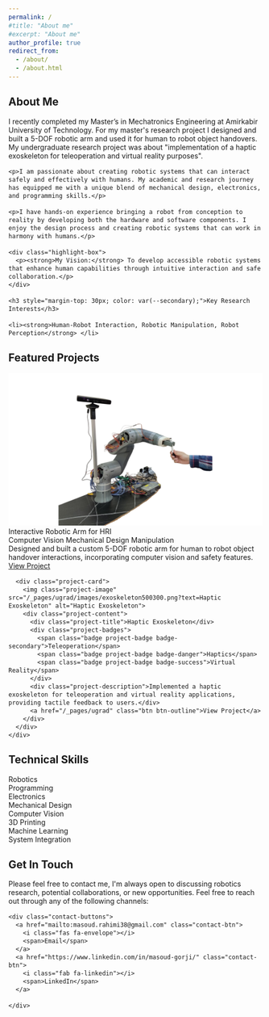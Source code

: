 ```yaml
---
permalink: /
#title: "About me"
#excerpt: "About me"
author_profile: true
redirect_from: 
  - /about/
  - /about.html
---
```


<html lang="en">
<head>
<meta charset="UTF-8">
<meta name="viewport" content="width=device-width, initial-scale=1.0">
<link rel="stylesheet" href="https://cdnjs.cloudflare.com/ajax/libs/font-awesome/6.0.0/css/all.min.css">
<style>
/* Color Palette - Luxurious Tech Theme */
:root {
  --primary: #1E3A8A; /* Deep Navy Blue */
  --secondary: #3563E9; /* Bright Blue */
  --accent: #60A5FA; /* Light Blue */
  --accent-gold: #F59E0B; /* Gold */
  --accent-soft: #DBEAFE; /* Very Light Blue */
  --light: #F8FAFC; /* Off-White */
  --dark: #0F172A; /* Very Dark Blue */
  --text: #334155; /* Slate Gray */
  --success: #10B981; /* Emerald */
  --info: #0EA5E9; /* Sky Blue */
  --warning: #F59E0B; /* Amber */
  --danger: #EF4444; /* Red */
  --shadow: 0 10px 15px -3px rgba(0, 0, 0, 0.1), 0 4px 6px -2px rgba(0, 0, 0, 0.05);
  --shadow-lg: 0 20px 25px -5px rgba(0, 0, 0, 0.1), 0 10px 10px -5px rgba(0, 0, 0, 0.04);
  --shadow-inner: inset 0 2px 4px 0 rgba(0, 0, 0, 0.06);
  --border-radius: 8px;
  --border-radius-lg: 12px;
  --transition: all 0.3s cubic-bezier(0.4, 0, 0.2, 1);
  --font-heading: 'Poppins', sans-serif;
  --font-body: 'Inter', sans-serif;
}

@import url('https://fonts.googleapis.com/css2?family=Inter:wght@300;400;500;600;700&family=Poppins:wght@400;500;600;700&display=swap');

.page__content {
  font-family: var(--font-body);
  line-height: 1.7;
  color: var(--text);
}

h1, h2, h3, h4, h5, h6 {
  font-family: var(--font-heading);
  font-weight: 600;
  line-height: 1.3;
  color: var(--dark);
}

p {
  margin-bottom: 1.2rem;
}

.btn {
  display: inline-block;
  padding: 12px 24px;
  background-color: var(--primary);
  color: white;
  border-radius: var(--border-radius);
  text-decoration: none;
  font-weight: 500;
  transition: var(--transition);
  border: none;
  cursor: pointer;
  box-shadow: var(--shadow);
  font-family: var(--font-heading);
  text-align: center;
  margin: 10px 5px;
}

.btn:hover {
  transform: translateY(-2px);
  box-shadow: var(--shadow-lg);
  background-color: var(--secondary);
}

.btn-outline {
  background-color: transparent;
  border: 2px solid var(--primary);
  color: var(--primary)!important;
}

.btn-outline:hover {
  background-color: var(--primary);
  color: white !important;
}

/* Hero Section */
.hero {
  position: relative;
  background: linear-gradient(135deg, var(--primary) 0%, var(--secondary) 100%);
  border-radius: var(--border-radius-lg);
  color: white;
  padding: 60px 40px;
  margin-bottom: 40px;
  overflow: hidden;
  box-shadow: var(--shadow-lg);
}

.hero::before {
  content: '';
  position: absolute;
  top: 0;
  left: 0;
  width: 100%;
  height: 100%;
  background-image: url("data:image/svg+xml,%3Csvg width='100' height='100' viewBox='0 0 100 100' xmlns='http://www.w3.org/2000/svg'%3E%3Cpath d='M11 18c3.866 0 7-3.134 7-7s-3.134-7-7-7-7 3.134-7 7 3.134 7 7 7zm48 25c3.866 0 7-3.134 7-7s-3.134-7-7-7-7 3.134-7 7 3.134 7 7 7zm-43-7c1.657 0 3-1.343 3-3s-1.343-3-3-3-3 1.343-3 3 1.343 3 3 3zm63 31c1.657 0 3-1.343 3-3s-1.343-3-3-3-3 1.343-3 3 1.343 3 3 3zM34 90c1.657 0 3-1.343 3-3s-1.343-3-3-3-3 1.343-3 3 1.343 3 3 3zm56-76c1.657 0 3-1.343 3-3s-1.343-3-3-3-3 1.343-3 3 1.343 3 3 3zM12 86c2.21 0 4-1.79 4-4s-1.79-4-4-4-4 1.79-4 4 1.79 4 4 4zm28-65c2.21 0 4-1.79 4-4s-1.79-4-4-4-4 1.79-4 4 1.79 4 4 4zm23-11c2.76 0 5-2.24 5-5s-2.24-5-5-5-5 2.24-5 5 2.24 5 5 5zm-6 60c2.21 0 4-1.79 4-4s-1.79-4-4-4-4 1.79-4 4 1.79 4 4 4zm29 22c2.76 0 5-2.24 5-5s-2.24-5-5-5-5 2.24-5 5 2.24 5 5 5zM32 63c2.76 0 5-2.24 5-5s-2.24-5-5-5-5 2.24-5 5 2.24 5 5 5zm57-13c2.76 0 5-2.24 5-5s-2.24-5-5-5-5 2.24-5 5 2.24 5 5 5zm-9-21c1.105 0 2-.895 2-2s-.895-2-2-2-2 .895-2 2 .895 2 2 2zM60 91c1.105 0 2-.895 2-2s-.895-2-2-2-2 .895-2 2 .895 2 2 2zM35 41c1.105 0 2-.895 2-2s-.895-2-2-2-2 .895-2 2 .895 2 2 2zM12 60c1.105 0 2-.895 2-2s-.895-2-2-2-2 .895-2 2 .895 2 2 2z' fill='%23ffffff' fill-opacity='0.05' fill-rule='evenodd'/%3E%3C/svg%3E");
  opacity: 0.8;
}

.hero-content {
  position: relative;
  z-index: 2;
  display: flex;
  align-items: center;
  justify-content: space-between;
  gap: 40px;
}

.hero-text {
  flex: 1;
}

.hero-image {
  flex: 1;
  text-align: center;
}

.hero-image img {
  max-width: 260px;
  border-radius: 50%;
  border: 4px solid white;
  box-shadow: var(--shadow-lg);
  transition: var(--transition);
}

.hero-image img:hover {
  transform: scale(1.03);
}

.hero h1 {
  font-size: 2.6rem;
  color: white;
  margin-bottom: 15px;
  font-weight: 700;
}

.hero p {
  font-size: 1.1rem;
  opacity: 0.9;
  margin-bottom: 25px;
}

.hero-badges {
  display: flex;
  flex-wrap: wrap;
  gap: 10px;
  margin-top: 20px;
}

.badge {
  display: inline-block;
  padding: 6px 14px;
  border-radius: 30px;
  font-size: 0.85rem;
  font-weight: 600;
  color: white;
  box-shadow: var(--shadow);
  transition: var(--transition);
}

.badge:hover {
  transform: translateY(-2px);
  box-shadow: var(--shadow-lg);
}

.badge-primary { background-color: var(--primary); }
.badge-secondary { background-color: var(--secondary); }
.badge-success { background-color: var(--success); }
.badge-info { background-color: var(--info); }
.badge-warning { background-color: var(--warning); color: var(--dark); }
.badge-danger { background-color: var(--danger); }
.badge-gold { background-color: var(--accent-gold); color: var(--dark); }

/* Section Styles */
.section {
  background: white;
  border-radius: var(--border-radius-lg);
  box-shadow: var(--shadow);
  padding: 35px;
  margin-bottom: 30px;
  transition: var(--transition);
  position: relative;
  overflow: hidden;
}

.section:hover {
  box-shadow: var(--shadow-lg);
  transform: translateY(-5px);
}

.section::before {
  content: '';
  position: absolute;
  top: 0;
  right: 0;
  width: 150px;
  height: 150px;
  background: linear-gradient(135deg, var(--accent-soft) 0%, rgba(255,255,255,0) 100%);
  border-radius: 0 0 0 100%;
  opacity: 0.6;
  z-index: 0;
}

.section-title {
  position: relative;
  padding-bottom: 15px;
  margin-bottom: 25px;
  color: var(--primary);
  font-size: 1.8rem;
  z-index: 1;
}

.section-title::after {
  content: '';
  position: absolute;
  left: 0;
  bottom: 0;
  height: 4px;
  width: 60px;
  background: linear-gradient(to right, var(--accent-gold), var(--accent));
  border-radius: 2px;
}

.section-content {
  position: relative;
  z-index: 1;
}

/* Two Column Layout */
.two-column {
  display: flex;
  gap: 30px;
  margin: 40px 0;
}

.column {
  flex: 1;
  min-width: 250px;
}

/* Skills Section */
.skills-grid {
  display: grid;
  grid-template-columns: repeat(auto-fill, minmax(160px, 1fr));
  gap: 15px;
  margin-top: 25px;
}

.skill-item {
  background-color: var(--light);
  border-radius: var(--border-radius);
  padding: 15px;
  text-align: center;
  transition: var(--transition);
  border-bottom: 3px solid var(--accent);
}

.skill-item:hover {
  transform: translateY(-3px);
  box-shadow: var(--shadow);
  border-bottom-color: var(--accent-gold);
}

.skill-icon {
  font-size: 1.8rem;
  color: var(--primary);
  margin-bottom: 10px;
}

.skill-name {
  font-weight: 500;
}

/* Education Cards */
.education-cards {
  display: grid;
  grid-template-columns: repeat(auto-fill, minmax(300px, 1fr));
  gap: 20px;
  margin-top: 30px;
}

.education-card {
  background: var(--light);
  border-radius: var(--border-radius);
  padding: 25px;
  transition: var(--transition);
  position: relative;
  overflow: hidden;
  border-left: 4px solid var(--accent);
}

.education-card:hover {
  transform: translateY(-5px);
  box-shadow: var(--shadow);
}

.education-date {
  display: inline-block;
  background: var(--accent-soft);
  color: var(--primary);
  padding: 5px 12px;
  border-radius: 20px;
  font-size: 0.85rem;
  font-weight: 500;
  margin-bottom: 15px;
}

.education-degree {
  font-weight: 600;
  color: var(--dark);
  margin-bottom: 5px;
  font-size: 1.1rem;
}

.education-institution {
  color: var(--text);
  margin-bottom: 15px;
  font-style: italic;
}

/* Project Cards */
.project-cards {
  display: grid;
  grid-template-columns: repeat(auto-fill, minmax(280px, 1fr));
  gap: 25px;
  margin-top: 30px;
}

.project-card {
  background: white;
  border-radius: var(--border-radius);
  overflow: hidden;
  box-shadow: var(--shadow);
  transition: var(--transition);
}

.project-card:hover {
  transform: translateY(-5px);
  box-shadow: var(--shadow-lg);
}

.project-image {
  width: 100%;
  height: 180px;
  object-fit: cover;
  border-bottom: 3px solid var(--accent);
  transition: var(--transition);
}

.project-card:hover .project-image {
  border-bottom-color: var(--accent-gold);
}

.project-content {
  padding: 20px;
}

.project-title {
  font-weight: 600;
  color: var(--primary);
  margin-bottom: 10px;
  font-size: 1.2rem;
}

.project-description {
  margin-bottom: 15px;
  font-size: 0.95rem;
}

.project-badges {
  display: flex;
  flex-wrap: wrap;
  gap: 8px;
  margin-bottom: 15px;
}

.project-badge {
  font-size: 0.75rem;
  padding: 4px 10px;
}

/* Highlight Box */
.highlight-box {
  background-color: var(--accent-soft);
  border-left: 4px solid var(--accent);
  padding: 20px;
  margin: 25px 0;
  border-radius: 0 var(--border-radius) var(--border-radius) 0;
  box-shadow: var(--shadow-inner);
}

/* Lists */
.feature-list {
  list-style: none;
  padding-left: 5px;
  margin: 20px 0;
}

.feature-list li {
  position: relative;
  padding-left: 28px;
  margin-bottom: 12px;
}

.feature-list li::before {
  content: '\f00c';
  font-family: 'Font Awesome 6 Free';
  font-weight: 900;
  position: absolute;
  left: 0;
  color: var(--success);
}

/* Contact Buttons */
.contact-buttons {
  display: flex;
  flex-wrap: wrap;
  gap: 15px;
  margin-top: 30px;
}

.contact-btn {
  display: flex;
  align-items: center;
  justify-content: center;
  gap: 10px;
  background: white;
  color: var(--primary);
  padding: 12px 20px;
  border-radius: var(--border-radius);
  box-shadow: var(--shadow);
  transition: var(--transition);
  text-decoration: none;
  font-weight: 500;
}

.contact-btn:hover {
  transform: translateY(-3px);
  box-shadow: var(--shadow-lg);
  background: var(--primary);
  color: white;
}

.contact-btn i {
  font-size: 1.2rem;
}

/* Responsive Styles */
@media screen and (max-width: 992px) {
  .hero-content {
    flex-direction: column-reverse;
    text-align: center;
    gap: 30px;
  }
  
  .hero-image img {
    max-width: 220px;
  }
  
  .hero h1 {
    font-size: 2.2rem;
  }
  
  .hero-badges {
    justify-content: center;
  }
  
  .section-title::after {
    left: 50%;
    transform: translateX(-50%);
  }
  
  .section-title {
    text-align: center;
  }
}

@media screen and (max-width: 768px) {
  .hero {
    padding: 40px 30px;
  }
  
  .two-column {
    flex-direction: column;
  }
  
  .section {
    padding: 25px;
  }
  
  .hero h1 {
    font-size: 1.8rem;
  }
  
  .contact-buttons {
    justify-content: center;
  }
}

@media screen and (max-width: 576px) {
  .skills-grid {
    grid-template-columns: repeat(2, 1fr);
  }
  
  .education-cards, .project-cards {
    grid-template-columns: 1fr;
  }
  
  .hero-image img {
    max-width: 180px;
  }
}
</style>
</head>
<body>




<!-- About Me Section -->
<div class="section">
  <h2 class="section-title">About Me</h2>
  <div class="section-content">
    <p>I recently completed my Master’s in Mechatronics Engineering at Amirkabir University of Technology.
    For my master's research project I designed and built a 5-DOF robotic arm and used it for human to robot object handovers. My undergraduate research project was about "implementation of a haptic exoskeleton for teleoperation and virtual reality purposes".</p>
    
    
    <p>I am passionate about creating robotic systems that can interact safely and effectively with humans. My academic and research journey has equipped me with a unique blend of mechanical design, electronics, and programming skills.</p>
    
    <p>I have hands-on experience bringing a robot from conception to reality by developing both the hardware and software components. I enjoy the design process and creating robotic systems that can work in harmony with humans.</p>
    
    <div class="highlight-box">
      <p><strong>My Vision:</strong> To develop accessible robotic systems that enhance human capabilities through intuitive interaction and safe collaboration.</p>
    </div>
    
    <h3 style="margin-top: 30px; color: var(--secondary);">Key Research Interests</h3>
    
    <li><strong>Human-Robot Interaction, Robotic Manipulation, Robot Perception</strong> </li>
      
      
    
  </div>
</div>

<!-- Projects Showcase -->
<div class="section">
  <h2 class="section-title">Featured Projects</h2>
  <div class="section-content">
    <div class="project-cards">
      <div class="project-card">
        <img class="project-image" src="/graduate/images/robotarmhandover500300.png?text=5-DOF Robotic Arm" alt="5-DOF Robotic Arm">
        <div class="project-content">
          <div class="project-title">Interactive Robotic Arm for HRI</div>
          <div class="project-badges">
            <span class="badge project-badge badge-info">Computer Vision</span>
            <span class="badge project-badge badge-primary">Mechanical Design</span>
            <span class="badge project-badge badge-warning">Manipulation</span>
          </div>
          <div class="project-description">Designed and built a custom 5-DOF robotic arm for human to robot object handover interactions, incorporating computer vision and safety features.</div>
          <a href="/graduate/" class="btn btn-outline">View Project</a>
        </div>
      </div>
      
      <div class="project-card">
        <img class="project-image" src="/_pages/ugrad/images/exoskeleton500300.png?text=Haptic Exoskeleton" alt="Haptic Exoskeleton">
        <div class="project-content">
          <div class="project-title">Haptic Exoskeleton</div>
          <div class="project-badges">
            <span class="badge project-badge badge-secondary">Teleoperation</span>
            <span class="badge project-badge badge-danger">Haptics</span>
            <span class="badge project-badge badge-success">Virtual Reality</span>
          </div>
          <div class="project-description">Implemented a haptic exoskeleton for teleoperation and virtual reality applications, providing tactile feedback to users.</div>
          <a href="/_pages/ugrad" class="btn btn-outline">View Project</a>
        </div>
      </div>
    </div>
  </div>
</div>

<!-- Skills Section -->
<div class="section">
  <h2 class="section-title">Technical Skills</h2>
  <div class="section-content">
    <div class="skills-grid">
      <div class="skill-item">
        <div class="skill-icon"><i class="fas fa-robot"></i></div>
        <div class="skill-name">Robotics</div>
      </div>
      <div class="skill-item">
        <div class="skill-icon"><i class="fas fa-code"></i></div>
        <div class="skill-name">Programming</div>
      </div>
      <div class="skill-item">
        <div class="skill-icon"><i class="fas fa-microchip"></i></div>
        <div class="skill-name">Electronics</div>
      </div>
      <div class="skill-item">
        <div class="skill-icon"><i class="fas fa-cogs"></i></div>
        <div class="skill-name">Mechanical Design</div>
      </div>
      <div class="skill-item">
        <div class="skill-icon"><i class="fas fa-eye"></i></div>
        <div class="skill-name">Computer Vision</div>
      </div>
      <div class="skill-item">
        <div class="skill-icon"><i class="fas fa-cubes"></i></div>
        <div class="skill-name">3D Printing</div>
      </div>
      <div class="skill-item">
        <div class="skill-icon"><i class="fas fa-brain"></i></div>
        <div class="skill-name">Machine Learning</div>
      </div>
      <div class="skill-item">
        <div class="skill-icon"><i class="fas fa-project-diagram"></i></div>
        <div class="skill-name">System Integration</div>
      </div>
    </div>
  </div>
</div>

<!-- Contact Section -->
<div class="section">
  <h2 class="section-title">Get In Touch</h2>
  <div class="section-content">
    <p>Please feel free to contact me, I'm always open to discussing robotics research, potential collaborations, or new opportunities. Feel free to reach out through any of the following channels:</p>
    
    <div class="contact-buttons">
      <a href="mailto:masoud.rahimi38@gmail.com" class="contact-btn">
        <i class="fas fa-envelope"></i>
        <span>Email</span>
      </a>
      <a href="https://www.linkedin.com/in/masoud-gorji/" class="contact-btn">
        <i class="fab fa-linkedin"></i>
        <span>LinkedIn</span>
      </a>

    </div>
  </div>
</div>

<script>
  // Add any JavaScript functionality you might need here
  document.addEventListener('DOMContentLoaded', function() {
    // Example: Animate elements on scroll
    // Add functionality as needed
  });
</script>

</body>
</html>